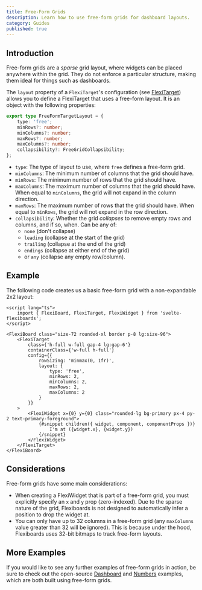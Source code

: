 ```yaml
---
title: Free-Form Grids
description: Learn how to use free-form grids for dashboard layouts.
category: Guides
published: true
---
```


<script lang="ts">
	import FlexiBoardAnatomy from '$lib/components/docs/overview/flexiboard-anatomy.svelte';
	import FreeFormExample from '$lib/components/docs/free-form-grids/free-form-example.svelte';
</script>

## Introduction

Free-form grids are a _sparse_ grid layout, where widgets can be placed anywhere within the grid. They do not enforce a particular structure, making them ideal for things such as dashboards.

The `layout` property of a `FlexiTarget`'s configuration (see [FlexiTarget](/docs/components/target)) allows you to define a FlexiTarget that uses a free-form layout. It is an object with the following properties:

```ts
export type FreeFormTargetLayout = {
	type: 'free';
	minRows?: number;
	minColumns?: number;
	maxRows?: number;
	maxColumns?: number;
	collapsibility?: FreeGridCollapsibility;
};
```

- `type`: The type of layout to use, where `free` defines a free-form grid.
- `minColumns`: The minimum number of columns that the grid should have.
- `minRows`: The minimum number of rows that the grid should have.
- `maxColumns`: The maximum number of columns that the grid should have. When equal to `minColumns`, the grid will not expand in the column direction.
- `maxRows`: The maximum number of rows that the grid should have. When equal to `minRows`, the grid will not expand in the row direction.
- `collapsibility`: Whether the grid _collapses_ to remove empty rows and columns, and if so, when. Can be any of: 
	- `none` (don't collapse)
	- `leading` (collapse at the start of the grid)
	- `trailing` (collapse at the end of the grid)
	- `endings` (collapse at either end of the grid)
	- or `any` (collapse any empty row/column).

## Example

The following code creates us a basic free-form grid with a non-expandable 2x2 layout:

```svelte example title="Free Grid"
<script lang="ts">
	import { FlexiBoard, FlexiTarget, FlexiWidget } from 'svelte-flexiboards';
</script>

<FlexiBoard class="size-72 rounded-xl border p-8 lg:size-96">
	<FlexiTarget
		class={'h-full w-full gap-4 lg:gap-6'}
		containerClass={'w-full h-full'}
		config={{
			rowSizing: 'minmax(0, 1fr)',
			layout: {
				type: 'free',
				minRows: 2,
				minColumns: 2,
				maxRows: 2,
				maxColumns: 2
			}
		}}
	>
		<FlexiWidget x={0} y={0} class="rounded-lg bg-primary px-4 py-2 text-primary-foreground">
			{#snippet children({ widget, component, componentProps })}
				I'm at ({widget.x}, {widget.y})
			{/snippet}
		</FlexiWidget>
	</FlexiTarget>
</FlexiBoard>
```

## Considerations

Free-form grids have some main considerations:

- When creating a FlexiWidget that is part of a free-form grid, you must explicitly specify an `x` and `y` prop (zero-indexed). Due to the sparse nature of the grid, Flexiboards is not designed to automatically infer a position to drop the widget at.
- You can only have up to 32 columns in a free-form grid (any `maxColumns` value greater than 32 will be ignored). This is because under the hood, Flexiboards uses 32-bit bitmaps to track free-form layouts.

## More Examples

If you would like to see any further examples of free-form grids in action, be sure to check out the open-source [Dashboard](/examples/dashboard) and [Numbers](/examples/numbers) examples, which are both built using free-form grids.
